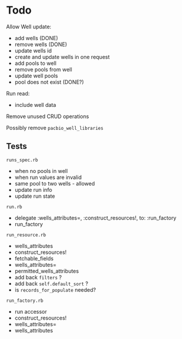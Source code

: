 # Todo

Allow Well update:
- add wells (DONE)
- remove wells (DONE)
- update wells id
- create and update wells in one request
- add pools to well
- remove pools from well
- update well pools
- pool does not exist (DONE?)

Run read:
- include well data

Remove unused CRUD operations

Possibly remove `pacbio_well_libraries`


## Tests

`runs_spec.rb`
- when no pools in well
- when run values are invalid
- same pool to two wells -  allowed
- update run info
- update run state


`run.rb`
- delegate :wells_attributes=, :construct_resources!, to: :run_factory
- run_factory

`run_resource.rb`
- wells_attributes
- construct_resources!
- fetchable_fields
- wells_attributes=
- permitted_wells_attributes
- add back `filters` ?
- add back `self.default_sort` ?
- is `records_for_populate` needed?

`run_factory.rb`
- run accessor
- construct_resources!
- wells_attributes=
- wells_attributes
